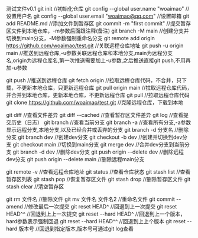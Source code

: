 测试文件v0.1
git init //初始化仓库
git config --global user.name "woaimao" //设置用户名
git config --global user.email "woaimao@qq.com" //设置邮箱
git add README.md //添加文件到暂存区
git commit -m "first commit" //提交暂存区文件到本地仓库，-m参数后面跟注释(备注)
git branch -M main //创建分支并切换到main分支，-M参数强制重命名分支
git remote add origin https://github.com/woaimao/test.git //关联远程仓库地址
git push -u origin main //推送到远程仓库,-u参数关联远程仓库和本地分支,main为远程分支名,origin为远程仓库名,第一次推送需要加上-u参数,之后推送直接git push,不用再加-u参数


git push //推送到远程仓库
git fetch origin //拉取远程仓库代码，不合并，只下载，不更新本地仓库，只更新远程仓库
git pull origin main //拉取远程仓库代码，并合并到本地仓库，更新本地仓库，不更新远程仓库
git pull //拉取远程仓库代码
git clone https://github.com/woaimao/test.git //克隆远程仓库，下载到本地

git diff //查看文件差异
git diff --cached //查看暂存区文件差异
git log //查看提交历史（日志）
git branch //查看当前分支
git branch -a //查看所有分支,-a参数显示远程分支,本地分支,以及已经合并或丢弃的分支
git branch -d 分支名 //删除分支
git branch dev //创建dev分支
git checkout -b dev //创建并切换到dev分支
git checkout main //切换到main分支
git merge dev //合并dev分支到当前分支
git branch -d dev //删除dev分支
git push origin --delete dev //删除远程dev分支
git push origin --delete main //删除远程main分支

git remote -v //查看远程仓库地址
git status //查看仓库状态
git stash list //查看暂存区列表
git stash pop //恢复暂存区文件
git stash drop //删除暂存区文件
git stash clear //清空暂存区

git rm 文件名 //删除文件
git mv 文件名 文件名2 //重命名文件
git commit --amend //修改最后一次提交
git reset HEAD^ //回退到上一次提交
git reset HEAD^^ //回退到上上一次提交
git reset --hard HEAD^ //回退到上一个版本，hard参数表示强制回退
git reset --hard HEAD^^ //回退到上上个版本
git reset --hard 版本号 //回退到指定版本,版本号可通过git log查看

